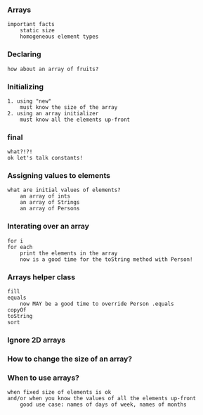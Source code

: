 ### Arrays
    important facts
        static size
        homogeneous element types

### Declaring
    how about an array of fruits?

### Initializing
    1. using "new"
        must know the size of the array
    2. using an array initializer
        must know all the elements up-front

### final
    what?!?!
    ok let's talk constants!

### Assigning values to elements
    what are initial values of elements?
        an array of ints
        an array of Strings
        an array of Persons

### Interating over an array
    for i
    for each
        print the elements in the array
        now is a good time for the toString method with Person!

### Arrays helper class
    fill
    equals 
        now MAY be a good time to override Person .equals
    copyOf
    toString
    sort

### Ignore 2D arrays

### How to change the size of an array?

### When to use arrays?
    when fixed size of elements is ok
    and/or when you know the values of all the elements up-front
        good use case: names of days of week, names of months
